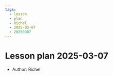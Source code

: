 ```yaml
---
tags:
  - lesson
  - plan
  - Richel
  - 2025-03-07
  - 20250307
---
```


# Lesson plan 2025-03-07

- Author: Richel
